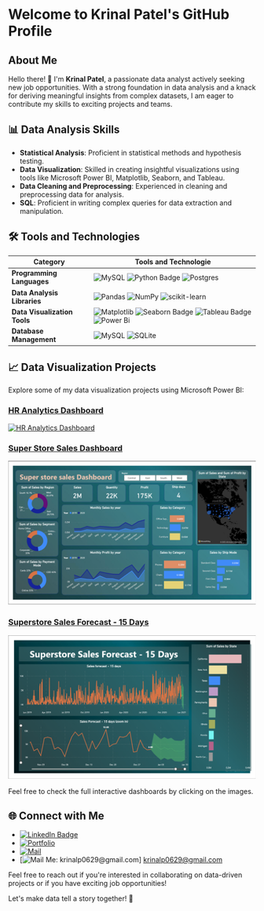 
# Welcome to Krinal Patel's GitHub Profile

## About Me
Hello there! 👋 I'm **Krinal Patel**, a passionate data analyst actively seeking new job opportunities. With a strong foundation in data analysis and a knack for deriving meaningful insights from complex datasets, I am eager to contribute my skills to exciting projects and teams.

## 📊 Data Analysis Skills
- **Statistical Analysis**: Proficient in statistical methods and hypothesis testing.
- **Data Visualization**: Skilled in creating insightful visualizations using tools like Microsoft Power BI, Matplotlib, Seaborn, and Tableau.
- **Data Cleaning and Preprocessing**: Experienced in cleaning and preprocessing data for analysis.
- **SQL**: Proficient in writing complex queries for data extraction and manipulation.


## 🛠️ Tools and Technologies
  | **Category** | **Tools and Technologie** |
  | ------------------------- | ------------------------------------------------------------------------------------- | 
  | **Programming Languages** | ![MySQL](https://img.shields.io/badge/mysql-%2300f.svg?style=flat-square&logo=mysql&logoColor=white)  ![Python Badge](https://img.shields.io/badge/Python-14354C?style=flat-square&logo=python&logoColor=white)  ![Postgres](https://img.shields.io/badge/postgres-%23316192.svg?style=flat-square&logo=postgresql&logoColor=white) |
  | **Data Analysis Libraries** | ![Pandas](https://img.shields.io/badge/pandas-%23150458.svg?style=flat-square&logo=pandas&logoColor=white)  ![NumPy](https://img.shields.io/badge/numpy-%23013243.svg?style=flat-square&logo=numpy&logoColor=white)  ![scikit-learn](https://img.shields.io/badge/scikit--learn-%23F7931E.svg?style=flat-square&logo=scikit-learn&logoColor=white) |
  | **Data Visualization Tools** | ![Matplotlib](https://img.shields.io/badge/Matplotlib-%23ffffff.svg?style=flat-square&logo=Matplotlib&logoColor=black) ![Seaborn Badge](https://img.shields.io/badge/Seaborn-blue?style=flat-square) ![Tableau Badge](https://img.shields.io/badge/Tableau-E97627?style=flat-square&logo=Tableau&logoColor=white) ![Power Bi](https://img.shields.io/badge/power_bi-F2C811?style=flat-square&logo=powerbi&logoColor=black)|
  | **Database Management** | ![MySQL](https://img.shields.io/badge/mysql-%2300f.svg?style=flat-square&logo=mysql&logoColor=white) ![SQLite](https://img.shields.io/badge/sqlite-%2307405e.svg?style=flat-square&logo=sqlite&logoColor=white) |

## 📈 Data Visualization Projects
Explore some of my data visualization projects using Microsoft Power BI:

### [HR Analytics Dashboard](#)
[![HR Analytics Dashboard](https://raw.githubusercontent.com/krinal2910/krinal2910/main/Portfolio/HR_ANALYTICS_DASHBOARD.png)](#)

### [Super Store Sales Dashboard](#)
[![Super Store Sales Dashboard](https://raw.githubusercontent.com/krinal2910/krinal2910/main/Portfolio/Super_store_sales_Dashboard.png)](#)

### [Superstore Sales Forecast - 15 Days](#)
[![Superstore Sales Forecast - 15 Days](https://raw.githubusercontent.com/krinal2910/krinal2910/main/Portfolio/Superstore_Sales_Forecast_15_Days.png)](#)

Feel free to check the full interactive dashboards by clicking on the images.


## 🌐 Connect with Me
- [![LinkedIn Badge](https://img.shields.io/badge/-LinkedIn-0077b5?style=flat-square&logo=linkedin&logoColor=white&link=https://twitter.com/magnologan)](https://www.linkedin.com/in/krinal-p/) 
- [![Portfolio](https://img.shields.io/badge/Portfolio-%23000000.svg?style=flat-square&logo=firefox&logoColor=#FF7139)](https://krinal2910.github.io/Portfolio.github.io/)
- [![Mail](https://img.shields.io/badge/Gmail-D14836?style=flat-square&logo=gmail&logoColor=white)](mailto:krinalp0629@gmail.com)
- [![Mail Me: krinalp0629@gmail.com](https://img.shields.io/badge/Gmail-D14836?style=flat-square&logo=gmail&logoColor=white)] krinalp0629@gmail.com

Feel free to reach out if you're interested in collaborating on data-driven projects or if you have exciting job opportunities!

Let's make data tell a story together! 🚀
